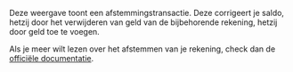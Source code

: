 Deze weergave toont een afstemmingstransactie. Deze corrigeert je saldo, hetzij door het verwijderen van geld van de bijbehorende rekening, hetzij door geld toe te voegen.

Als je meer wilt lezen over het afstemmen van je rekening, check dan de [officiële documentatie](https://firefly-iii.readthedocs.io/en/latest/advanced/reconcile.html).